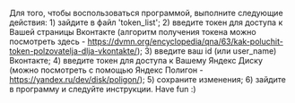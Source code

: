 Для того, чтобы воспользоваться программой, выполните следующие действия:
    1) зайдите в файл 'token_list';
    2) введите токен для доступа к Вашей страницы Вконтакте (алгоритм получения токена можно посмотреть здесь - https://dvmn.org/encyclopedia/qna/63/kak-poluchit-token-polzovatelja-dlja-vkontakte/);
    3) введите ваш id (или user_name) Вконтакте;
    4) введите токен для доступа к Вашему Яндекс Диску (можно посмотреть с помощью Яндекс Полигон - https://yandex.ru/dev/disk/poligon/);
    5) сохраните изменения;
    6) зайдите в программу и следуйте инструкции.
Have fun :)